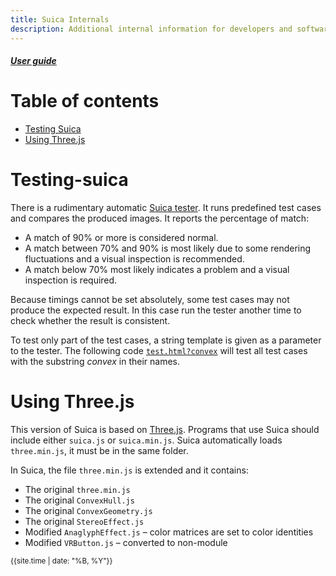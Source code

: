 ```yaml
---
title: Suica Internals
description: Additional internal information for developers and software masochists
---
```

##### [User guide](user-guide.md)


# Table of contents

- [Testing Suica](#testing-suica)
- [Using Three.js](#using-threejs)


# Testing-suica

There is a rudimentary automatic [Suica tester](../test/test.html). It runs predefined test cases and compares the produced images. It reports the percentage of match:

- A match of 90% or more is considered normal.
- A match between 70% and 90% is most likely due to some rendering fluctuations
and a visual inspection is recommended.
- A match below 70% most likely indicates a problem and a visual inspection is
required.

Because timings cannot be set absolutely, some test cases may not produce the expected result. In this case run the tester another time to check whether the result is consistent.

To test only part of the test cases, a string template is given as a parameter to the tester. The following code [`test.html?convex`](../test/test.html?convex) will test all test cases with the substring *convex* in their names.



# Using Three.js

This version of Suica is based on [Three.js](https://threejs.org). Programs that use Suica should include either `suica.js` or `suica.min.js`. Suica automatically loads `three.min.js`, it must be in the same folder.

In Suica, the file `three.min.js` is extended and it contains:

- The original `three.min.js`
- The original `ConvexHull.js`
- The original `ConvexGeometry.js`
- The original `StereoEffect.js`
- Modified `AnaglyphEffect.js` &ndash; color matrices are set to color identities
- Modified `VRButton.js` &ndash; converted to non-module



<small>{{site.time | date: "%B, %Y"}}</small>